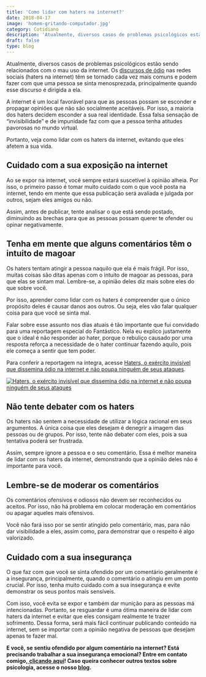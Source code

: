 ```yaml
---
title: 'Como lidar com haters na internet?'
date: 2018-04-17
image: 'homem-gritando-computador.jpg'
category: Cotidiano
description: 'Atualmente, diversos casos de problemas psicológicos estão sendo relacionados com o mau uso da internet. Os discursos de ódio, haters na internet...'
draft: false
type: blog
---
```


Atualmente, diversos casos de problemas psicológicos estão sendo relacionados com o mau uso da internet. Os [discursos de ódio](https://www.infoescola.com/direito/discurso-de-odio/) nas redes sociais (haters na internet) têm se tornado cada vez mais comuns e podem fazer com que uma pessoa se sinta menosprezada, principalmente quando esse discurso é dirigida a ela.

A internet é um local favorável para que as pessoas possam se esconder e propagar opiniões que não são socialmente aceitáveis. Por isso, a maioria dos haters decidem esconder a sua real identidade. Essa falsa sensação de “invisibilidade” e de impunidade faz com que a pessoa tenha atitudes pavorosas no mundo virtual.

Portanto, veja como lidar com os haters da internet, evitando que eles afetem a sua vida.

## **Cuidado com a sua exposição na internet**

Ao se expor na internet, você sempre estará suscetível à opinião alheia. Por isso, o primeiro passo é tomar muito cuidado com o que você posta na internet, tendo em mente que essa publicação será avaliada e julgada por outros, sejam eles amigos ou não.

Assim, antes de publicar, tente analisar o que está sendo postado, diminuindo as brechas para que as pessoas possam querer te ofender ou opinar negativamente.

## **Tenha em mente que alguns comentários têm o intuito de magoar**

Os haters tentam atingir a pessoa naquilo que ela é mais frágil. Por isso, muitas coisas são ditas apenas com o intuito de magoar as pessoas, para que elas se sintam mal. Lembre-se, a opinião deles diz mais sobre eles do que sobre você.

Por isso, aprender como lidar com os haters é compreender que o único propósito deles é causar danos aos outros. Ou seja, eles vão falar qualquer coisa para que você se sinta mal.

Falar sobre esse assunto nos dias atuais é tão importante que fui convidado para uma reportagem especial do Fantástico. Nela eu explico justamente que o ideal é não responder ao hater, porque o rebuliço causado por uma resposta reforça a necessidade de o hater continuar fazendo aquilo, pois ele começa a sentir que tem poder.

Para conferir a reportagem na íntegra, acesse [Haters, o exército invisível que dissemina ódio na internet e não poupa ninguém de seus ataques](https://g1.globo.com/fantastico/noticia/2021/09/05/haters-o-exercito-invisivel-que-dissemina-odio-na-internet-e-nao-poupa-ninguem-de-seus-ataques.ghtml).

[![Haters, o exército invisível que dissemina ódio na internet e não poupa ninguém de seus ataques](/blog/haters-o-exercito-invisivel-que-dissemina-odio-na-internet-e-nao-poupa-ninguem-de-seus-ataques.jpg)](https://g1.globo.com/fantastico/noticia/2021/09/05/haters-o-exercito-invisivel-que-dissemina-odio-na-internet-e-nao-poupa-ninguem-de-seus-ataques.ghtml)

## **Não tente debater com os haters**

Os haters não sentem a necessidade de utilizar a lógica racional em seus argumentos. A única coisa que eles desejam é denegrir a imagem das pessoas ou de grupos. Por isso, tente não debater com eles, pois a sua tentativa poderá ser frustrada.

Assim, sempre ignore a pessoa e o seu comentário. Essa é melhor maneira de lidar com os haters da internet, demonstrando que a opinião deles não é importante para você.

## **Lembre-se de moderar os comentários**

Os comentários ofensivos e odiosos não devem ser reconhecidos ou aceitos. Por isso, não há problema em colocar moderação em comentários ou apagar aqueles mais ofensivos.

Você não fará isso por se sentir atingido pelo comentário, mas, para não dar visibilidade a eles, assim como, para demonstrar que o respeito é algo valorizado.

## **Cuidado com a sua insegurança**

O que faz com que você se sinta ofendido por um comentário geralmente é a insegurança, principalmente, quando o comentário o atingiu em um ponto crucial. Por isso, tenha muito cuidado com a sua insegurança e evite demonstrar os seus pontos mais sensíveis.

Com isso, você evita se expor e também dar munição para as pessoas má intencionadas. Portanto, se resguardar é uma ótima maneira de lidar com haters da internet e evitar que eles consigam realmente te trazer sofrimento. Dessa forma, será mais fácil continuar publicando conteúdo na internet, sem se importar com a opinião negativa de pessoas que desejam apenas te fazer mal.

**E você, se sentiu ofendido por algum comentário na internet? Está precisando trabalhar a sua insegurança emocional? Entre em contato comigo,**[ **clicando aqui**](/contato/)**! Caso queira conhecer outros textos sobre psicologia, acesse o nosso [blog](/blog/).**

